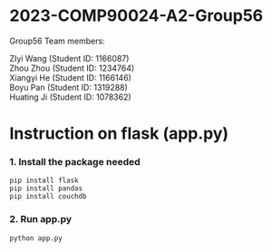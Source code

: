 # 2023-COMP90024-A2-Group56

Group56 Team members:

ZIyi Wang (Student ID: 1166087)\
Zhou Zhou (Student ID: 1234764)\
Xiangyi He (Student ID: 1166146)\
Boyu Pan (Student ID: 1319288)\
Huating Ji (Student ID: 1078362)

# Instruction on flask (app.py)

### 1. Install the package needed
```
pip install flask
pip install pandas
pip install couchdb
```

### 2. Run app.py
```
python app.py
```
